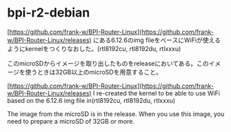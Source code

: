 # bpi-r2-debian

[https://github.com/frank-w/BPI-Router-Linux](https://github.com/frank-w/BPI-Router-Linux/releases)
にある6.12.6のimg fileをベースにWiFiが使えるようにkernelをつくりなおした。(rtl8192cu, rtl8192du, rtlxxxu)

このmicroSDからイメージを取り出したものをreleaseにおいてある。このイメージを使うときは32GB以上のmicroSDを用意すること。

[https://github.com/frank-w/BPI-Router-Linux](https://github.com/frank-w/BPI-Router-Linux/releases)
I re-created the kernel to be able to use WiFi based on the 6.12.6 img file in(rtl8192cu, rtl8192du, rtlxxxu)

The image from the microSD is in the release. When you use this image, you need to prepare a microSD of 32GB or more.
